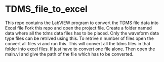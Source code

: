 # TDMS_file_to_excel
This repo contains the LabVIEW program to convert the TDMS file data into Excel file
Fork this repo and open the project file. Create a folder named data where all the tdms data files has to be placed. Only the waveform data type files can be retrived using this. To retrive n number of files open the convert all
files vi and run this. This will convert all the tdms files in that folder into excel files. 
If just have to convert one file alone. Then open the main.vi and give the path of the file which has to be converted.
